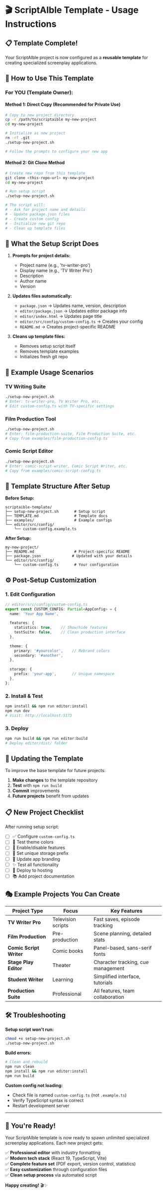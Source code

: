 # 🎬 ScriptAIble Template - Usage Instructions

## 📋 Template Complete!

Your ScriptAIble project is now configured as a **reusable template** for creating specialized screenplay applications.

## 🚀 How to Use This Template

### For YOU (Template Owner):

#### Method 1: Direct Copy (Recommended for Private Use)
```bash
# Copy to new project directory  
cp -r /path/to/scriptaible my-new-project
cd my-new-project

# Initialize as new project
rm -rf .git
./setup-new-project.sh

# Follow the prompts to configure your new app
```

#### Method 2: Git Clone Method
```bash
# Create new repo from this template
git clone <this-repo-url> my-new-project
cd my-new-project

# Run setup script
./setup-new-project.sh

# The script will:
# - Ask for project name and details
# - Update package.json files
# - Create custom config
# - Initialize new git repo
# - Clean up template files
```

## 🎯 What the Setup Script Does

1. **Prompts for project details:**
   - Project name (e.g., 'tv-writer-pro')
   - Display name (e.g., 'TV Writer Pro')
   - Description
   - Author name
   - Version

2. **Updates files automatically:**
   - `package.json` → Updates name, version, description
   - `editor/package.json` → Updates editor package info  
   - `editor/index.html` → Updates page title
   - `editor/src/config/custom-config.ts` → Creates your config
   - `README.md` → Creates project-specific README

3. **Cleans up template files:**
   - Removes setup script itself
   - Removes template examples
   - Initializes fresh git repo

## 🎨 Example Usage Scenarios

### TV Writing Suite
```bash
./setup-new-project.sh
# Enter: tv-writer-pro, TV Writer Pro, etc.
# Edit custom-config.ts with TV-specific settings
```

### Film Production Tool  
```bash
./setup-new-project.sh  
# Enter: film-production-suite, Film Production Suite, etc.
# Copy from examples/film-production-config.ts
```

### Comic Script Editor
```bash
./setup-new-project.sh
# Enter: comic-script-writer, Comic Script Writer, etc.
# Copy from examples/comic-script-config.ts
```

## 📁 Template Structure After Setup

**Before Setup:**
```
scriptaible-template/
├── setup-new-project.sh       # Setup script
├── TEMPLATE.md                # Template docs
├── examples/                  # Example configs
└── editor/src/config/
    └── custom-config.example.ts
```

**After Setup:**
```
my-new-project/
├── README.md                  # Project-specific README
├── package.json              # Updated with your details
└── editor/src/config/
    └── custom-config.ts       # Your configuration
```

## ⚙️ Post-Setup Customization

### 1. Edit Configuration
```typescript
// editor/src/config/custom-config.ts
export const CUSTOM_CONFIG: Partial<AppConfig> = {
  name: 'Your App Name',
  
  features: {
    statistics: true,    // Show/hide features
    testSuite: false,    // Clean production interface
  },
  
  theme: {
    primary: '#yourcolor',    // Rebrand colors
    secondary: '#another',
  },
  
  storage: {
    prefix: 'your-app',       // Unique namespace
  },
};
```

### 2. Install & Test
```bash
npm install && npm run editor:install
npm run dev
# Visit: http://localhost:5173
```

### 3. Deploy
```bash
npm run build && npm run editor:build
# Deploy editor/dist/ folder
```

## 🔄 Updating the Template

To improve the base template for future projects:

1. **Make changes** to the template repository
2. **Test** with `npm run build`  
3. **Commit** improvements
4. **Future projects** benefit from updates

## 📋 New Project Checklist

After running setup script:

- [ ] ✅ Configure `custom-config.ts`
- [ ] 🎨 Test theme colors
- [ ] 🔧 Enable/disable features  
- [ ] 💾 Set unique storage prefix
- [ ] 📝 Update app branding
- [ ] ✨ Test all functionality
- [ ] 🚀 Deploy to hosting
- [ ] 📚 Add project documentation

## 🎭 Example Projects You Can Create

| Project Type | Focus | Key Features |
|-------------|--------|--------------|
| **TV Writer Pro** | Television scripts | Fast saves, episode tracking |
| **Film Production** | Pre-production | Scene planning, detailed stats |
| **Comic Script Writer** | Comic books | Panel-based, sans-serif fonts |
| **Stage Play Editor** | Theater | Character tracking, cue management |
| **Student Writer** | Learning | Simplified interface, tutorials |
| **Production Suite** | Professional | All features, team collaboration |

## 🛠️ Troubleshooting

**Setup script won't run:**
```bash
chmod +x setup-new-project.sh
./setup-new-project.sh
```

**Build errors:**
```bash
# Clean and rebuild
npm run clean  
npm install && npm run editor:install
npm run build
```

**Custom config not loading:**
- Check file is named `custom-config.ts` (not `.example.ts`)
- Verify TypeScript syntax is correct
- Restart development server

---

## 🎉 You're Ready!

Your ScriptAIble template is now ready to spawn unlimited specialized screenplay applications. Each new project gets:

✅ **Professional editor** with industry formatting  
✅ **Modern tech stack** (React 19, TypeScript, Vite)  
✅ **Complete feature set** (PDF export, version control, statistics)  
✅ **Easy customization** through configuration files  
✅ **Clean setup process** via automated script  

**Happy creating!** 🎬✨